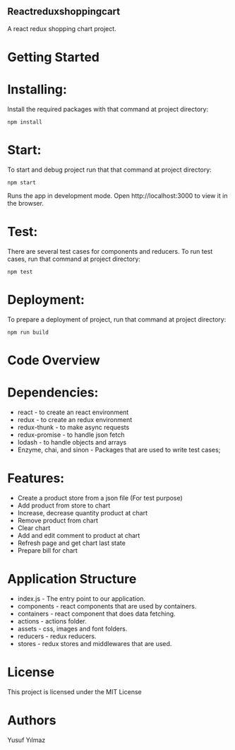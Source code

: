 ## Reactreduxshoppingcart

A react redux shopping chart project.

# Getting Started

# Installing:

Install the required packages with that command at project directory:

    npm install 

# Start:

To start and debug project run that that command at project directory:

    npm start 

Runs the app in development mode. Open http://localhost:3000 to view it in the browser. 

# Test:

There are several test cases for components and reducers. To run test cases, run that command at project directory:

    npm test 

# Deployment:

To prepare a deployment of project, run that command at project directory:

    npm run build 

# Code Overview

# Dependencies:
   
-   react - to create an react environment 
-   redux - to create an redux environment 
-   redux-thunk - to make async requests 
-   redux-promise - to handle json fetch
-   lodash - to handle objects and arrays
-   Enzyme, chai, and sinon  - Packages that are used to write test cases;                     

# Features:

-   Create a product store from a json file (For test purpose)
-   Add product from store to chart
-   Increase, decrease quantity product at chart
-   Remove product from chart
-   Clear chart
-   Add and edit comment to product at chart
-   Refresh page and get chart last state
-   Prepare bill for chart

# Application Structure

-   index.js - The entry point to our application.
-   components - react components that are used by containers.
-   containers - react component that does data fetching.
-   actions - actions folder.
-   assets - css, images and font folders.
-   reducers - redux reducers.
-   stores - redux stores and middlewares that are used.

# License

This project is licensed under the MIT License 

# Authors

Yusuf Yılmaz
